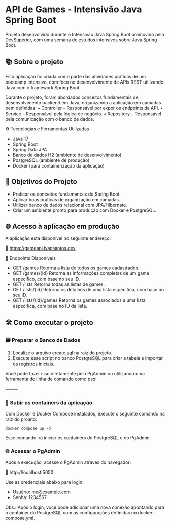 # API de Games - Intensivão Java Spring Boot

Projeto desenvolvido durante o Intensivão Java Spring Boot promovido pela DevSuperior, com uma semana de estudos intensivos sobre Java Spring Boot.

## 📚 Sobre o projeto
Esta aplicação foi criada como parte das atividades práticas de um bootcamp intensivo, com foco no desenvolvimento de APIs REST utilizando Java com o framework Spring Boot.

Durante o projeto, foram abordados conceitos fundamentais de desenvolvimento backend em Java, organizando a aplicação em camadas bem definidas:
•	Controller – Responsável por expor os endpoints da API.
•	Service – Responsável pela lógica de negócio.
•	Repository – Responsável pela comunicação com o banco de dados.

⚙️ Tecnologias e Ferramentas Utilizadas
- Java 17
- Spring Boot
- Spring Data JPA
- Banco de dados H2 (ambiente de desenvolvimento)
- PostgreSQL (ambiente de produção)
- Docker (para containerização da aplicação)

## 🚀 Objetivos do Projeto
- Praticar os conceitos fundamentais do Spring Boot.
- Aplicar boas práticas de organização em camadas.
- Utilizar banco de dados relacional com JPA/Hibernate.
- Criar um ambiente pronto para produção com Docker e PostgreSQL.

## 🌐 Acesso à aplicação em produção
A aplicação está disponível no seguinte endereço:

🔗 https://gameapi.ivansantos.dev

📌 Endpoints Disponíveis
- GET /games
Retorna a lista de todos os games cadastrados.
- GET /games/{id}
Retorna as informações completas de um game específico, com base no seu ID.
- GET /lists
Retorna todas as listas de games.
- GET /lists/{id}
Retorna os detalhes de uma lista específica, com base no seu ID.
- GET /lists/{id}/games
Retorna os games associados a uma lista específica, com base no ID da lista.

## 🛠️ Como executar o projeto
### 🗃️ Preparar o Banco de Dados
1.	Localize o arquivo create.sql na raiz do projeto.
2.	Execute esse script no banco PostgreSQL para criar a tabela e importar os registros iniciais.

Você pode fazer isso diretamente pelo PgAdmin ou utilizando uma ferramenta de linha de comando como psql.

⸻

### 🐳 Subir os containers da aplicação

Com Docker e Docker Compose instalados, execute o seguinte comando na raiz do projeto:

```declarative
docker compose up -d
```

Esse comando irá iniciar os containers do PostgreSQL e do PgAdmin.

### 🌐 Acessar o PgAdmin

Após a execução, acesse o PgAdmin através do navegador:

🔗 http://localhost:5050

Use as credenciais abaixo para login:
- Usuário: me@example.com
- Senha: 1234567

Obs.: Após o login, você pode adicionar uma nova conexão apontando para o container do PostgreSQL com as configurações definidas no docker-compose.yml.